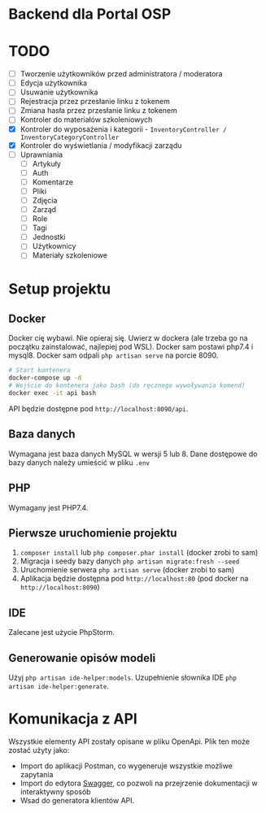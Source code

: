 # Backend dla Portal OSP

# TODO
- [ ] Tworzenie użytkowników przed administratora / moderatora
- [ ] Edycja użytkownika
- [ ] Usuwanie użytkownika
- [ ] Rejestracja przez przesłanie linku z tokenem
- [ ] Zmiana hasła przez przesłanie linku z tokenem
- [ ] Kontroler do materiałów szkoleniowych
- [x] Kontroler do wyposażenia i kategorii - `InventoryController / InventoryCategoryController`
- [x] Kontroler do wyświetlania / modyfikacji zarządu
- [ ] Uprawniania
  - [ ] Artykuły
  - [ ] Auth
  - [ ] Komentarze
  - [ ] Pliki
  - [ ] Zdjęcia
  - [ ] Zarząd
  - [ ] Role
  - [ ] Tagi
  - [ ] Jednostki
  - [ ] Użytkownicy
  - [ ] Materiały szkoleniowe

# Setup projektu
## Docker
Docker cię wybawi. Nie opieraj się. Uwierz w dockera (ale trzeba go na początku zainstalować, najlepiej pod WSL).
Docker sam postawi php7.4 i mysql8.
Docker sam odpali `php artisan serve` na porcie 8090.

```bash
# Start kontenera
docker-compose up -d
# Wejście do kontenera jako bash (do ręcznego wywoływania komend)
docker exec -it api bash
```

API będzie dostępne pod `http://localhost:8090/api`.

## Baza danych
Wymagana jest baza danych MySQL w wersji 5 lub 8.
Dane dostępowe do bazy danych należy umieścić w pliku `.env`

## PHP
Wymagany jest PHP7.4.

## Pierwsze uruchomienie projektu
1. `composer install` lub `php composer.phar install` (docker zrobi to sam)
2. Migracja i seedy bazy danych `php artisan migrate:fresh --seed`
3. Uruchomienie serwera `php artisan serve` (docker zrobi to sam)
4. Aplikacja będzie dostępna pod `http://localhost:80` (pod docker na `http://localhost:8090`)

## IDE
Zalecane jest użycie PhpStorm.

## Generowanie opisów modeli
Użyj `php artisan ide-helper:models`.
Uzupełnienie słownika IDE `php artisan ide-helper:generate`.

# Komunikacja z API
Wszystkie elementy API zostały opisane w pliku OpenApi. Plik ten może zostać użyty jako:
- Import do aplikacji Postman, co wygeneruje wszystkie możliwe zapytania
- Import do edytora [Swagger](https://editor.swagger.io/), co pozwoli na przejrzenie dokumentacji w interaktywny sposób
- Wsad do generatora klientów API.

